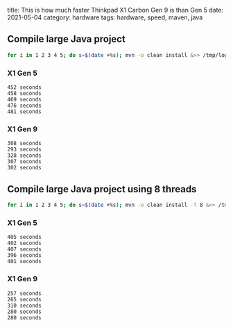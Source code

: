 title: This is how much faster Thinkpad X1 Carbon Gen 9 is than Gen 5
date: 2021-05-04
category: hardware
tags: hardware, speed, maven, java

## Compile large Java project

```bash
for i in 1 2 3 4 5; do s=$(date +%s); mvn -o clean install &>> /tmp/log; echo $(( $(date +%s) - s )) seconds; done
```
### X1 Gen 5
```text
452 seconds
458 seconds
469 seconds
476 seconds
481 seconds
```

### X1 Gen 9

```text
308 seconds
293 seconds
328 seconds
307 seconds
302 seconds
```

## Compile large Java project using 8 threads

```bash
for i in 1 2 3 4 5; do s=$(date +%s); mvn -o clean install -T 8 &>> /tmp/log; now=$(date +%s); echo $(( now - s )) seconds; done
```
### X1 Gen 5
```text
405 seconds
402 seconds
407 seconds
396 seconds
401 seconds
```

### X1 Gen 9

```text
257 seconds
265 seconds
310 seconds
280 seconds
280 seconds
```
